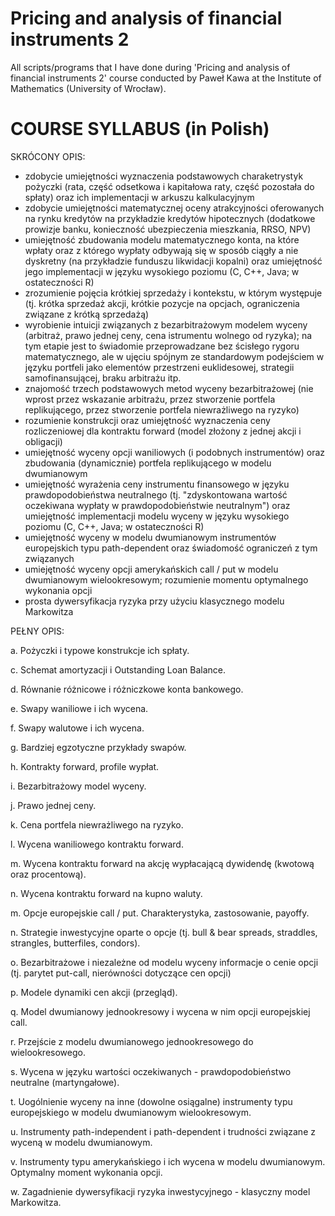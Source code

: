 Pricing and analysis of financial instruments 2
=====

All scripts/programs that I have done during 'Pricing and analysis of financial instruments 2' course conducted by Paweł Kawa at the Institute of Mathematics (University of Wrocław). 

COURSE SYLLABUS  (in Polish)
===============
SKRÓCONY OPIS:

- zdobycie umiejętności wyznaczenia podstawowych charaketrystyk pożyczki (rata, część odsetkowa i kapitałowa raty, część pozostała do spłaty) oraz ich implementacji w arkuszu kalkulacyjnym
- zdobycie umiejętności matematycznej oceny atrakcyjności oferowanych na rynku kredytów na przykładzie kredytów hipotecznych (dodatkowe prowizje banku, konieczność ubezpieczenia mieszkania, RRSO, NPV)
- umiejętność zbudowania modelu matematycznego konta, na które wpłaty oraz z którego wypłaty odbywają się w sposób ciągły a nie dyskretny (na przykładzie funduszu likwidacji kopalni) oraz umiejętność jego implementacji w języku wysokiego poziomu (C, C++, Java; w ostateczności R)
- zrozumienie pojęcia krótkiej sprzedaży i kontekstu, w którym występuje (tj. krótka sprzedaż akcji, krótkie pozycje na opcjach, ograniczenia związane z krótką sprzedażą)
- wyrobienie intuicji związanych z bezarbitrażowym modelem wyceny (arbitraż, prawo jednej ceny, cena istrumentu wolnego od ryzyka); na tym etapie jest to świadomie przeprowadzane bez ścisłego rygoru matematycznego, ale w ujęciu spójnym ze standardowym podejściem w języku portfeli jako elementów przestrzeni euklidesowej, strategii samofinansującej, braku arbitrażu itp.
- znajomość trzech podstawowych metod wyceny bezarbitrażowej (nie wprost przez wskazanie arbitrażu, przez stworzenie portfela replikującego, przez stworzenie portfela niewrażliwego na ryzyko)
- rozumienie konstrukcji oraz umiejętność wyznaczenia ceny rozliczeniowej dla kontraktu forward (model złożony z jednej akcji i obligacji)
- umiejętność wyceny opcji waniliowych (i podobnych instrumentów) oraz zbudowania (dynamicznie) portfela replikującego w modelu dwumianowym
- umiejętność wyrażenia ceny instrumentu finansowego w języku prawdopodobieństwa neutralnego (tj. "zdyskontowana wartość oczekiwana wypłaty w prawdopodobieństwie neutralnym") oraz umiejętność implementacji modelu wyceny w języku wysokiego poziomu (C, C++, Java; w ostateczności R)
- umiejętność wyceny w modelu dwumianowym instrumentów europejskich typu path-dependent oraz świadomość ograniczeń z tym związanych
- umiejętność wyceny opcji amerykańskich call / put w modelu dwumianowym wielookresowym; rozumienie momentu optymalnego wykonania opcji
- prosta dywersyfikacja ryzyka przy użyciu klasycznego modelu Markowitza

PEŁNY OPIS:

a. Pożyczki i typowe konstrukcje ich spłaty.

c. Schemat amortyzacji i Outstanding Loan Balance.

d. Równanie różnicowe i różniczkowe konta bankowego.

e. Swapy waniliowe i ich wycena.

f. Swapy walutowe i ich wycena.

g. Bardziej egzotyczne przykłady swapów.

h. Kontrakty forward, profile wypłat.

i. Bezarbitrażowy model wyceny.

j. Prawo jednej ceny.

k. Cena portfela niewrażliwego na ryzyko.

l. Wycena waniliowego kontraktu forward.

m. Wycena kontraktu forward na akcję wypłacającą dywidendę (kwotową oraz procentową).

n. Wycena kontraktu forward na kupno waluty.

m. Opcje europejskie call / put. Charakterystyka, zastosowanie, payoffy.

n. Strategie inwestycyjne oparte o opcje (tj. bull & bear spreads, straddles, strangles, butterfiles, condors).

o. Bezarbitrażowe i niezależne od modelu wyceny informacje o cenie opcji (tj. parytet put-call, nierówności dotyczące cen opcji)

p. Modele dynamiki cen akcji (przegląd).

q. Model dwumianowy jednookresowy i wycena w nim opcji europejskiej call.

r. Przejście z modelu dwumianowego jednookresowego do wielookresowego.

s. Wycena w języku wartości oczekiwanych - prawdopodobieństwo neutralne (martyngałowe).

t. Uogólnienie wyceny na inne (dowolne osiągalne) instrumenty typu europejskiego w modelu dwumianowym wielookresowym.

u. Instrumenty path-independent i path-dependent i trudności związane z wyceną w modelu dwumianowym.

v. Instrumenty typu amerykańskiego i ich wycena w modelu dwumianowym. Optymalny moment wykonania opcji.

w. Zagadnienie dywersyfikacji ryzyka inwestycyjnego - klasyczny model Markowitza.
